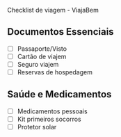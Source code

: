 Checklist de viagem - ViajaBem

## Documentos Essenciais
- [ ] Passaporte/Visto
- [ ] Cartão de viajem
- [ ] Seguro viajem
- [ ] Reservas de hospedagem

## Saúde e Medicamentos
- [ ] Medicamentos pessoais 
- [ ] Kit primeiros socorros
- [ ] Protetor solar
